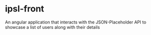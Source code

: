 # ipsl-front
An angular application that interacts with the JSON-Placeholder API to showcase a list of users along with their details
